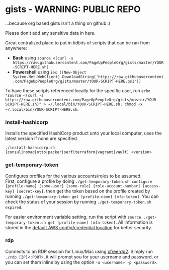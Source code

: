 # gists - WARNING: PUBLIC REPO
...because org based gists isn't a thing on github :(

Please don't add any sensitive data in here.

Great centralized place to put in tidbits of scripts that can be ran from anywhere:

* **Bash** using `source <(curl -s https://raw.githubusercontent.com/PageUpPeopleOrg/gists/master/YOUR-SCRIPT-HERE.sh)`
* **Powershell** using `iex ((New-Object System.Net.WebClient).DownloadString('https://raw.githubusercontent.com/PageUpPeopleOrg/gists/master/YOUR-SCRIPT-HERE.ps1'))`

To have these scripts referenced locally for the specific user, run `echo "source <(curl -s https://raw.githubusercontent.com/PageUpPeopleOrg/gists/master/YOUR-SCRIPT-HERE.sh)" > ~/.local/bin/YOUR-SCRIPT-HERE.sh; chmod +x ~/.local/bin/YOUR-SCRIPT-HERE.sh`.

### install-hashicorp

Installs the specified HashiCorp product unto your local computer, uses the latest version if none are specified.

`./install-hashicorp.sh [consul|nomad|otto|packer|serf|terraform|vagrant|vault] <version>`

### get-temporary-token

Configures profiles for the various accounts/roles to be assumed.  
First, configure a profile by doing `./get-temporary-token.sh configure [profile-name] [some-user] [some-role] [role-account-number] [access-key] [secret-key]`, then get the token based on the profile created by running `./get-temporary-token get [profile-name] [mfa-token]`.
You can check the status of your session by running `./get-temporary-token.sh expired`.

For easier environment variable setting, run the script with `source ./get-temporary-token.sh get [profile-name] [mfa-token]`.
All information is stored in the [default AWS config/credential location](https://docs.aws.amazon.com/cli/latest/userguide/cli-config-files.html) for better security.

### rdp

Connects to an RDP session for Linux/Mac using [xfreerdp2](https://launchpad.net/~remmina-ppa-team/+archive/ubuntu/remmina-next).
Simply run `./rdp [IP]<:PORT>`, it will prompt you for your username and password, or you can set them inline by using the option `-u <username> -p <password>`.
